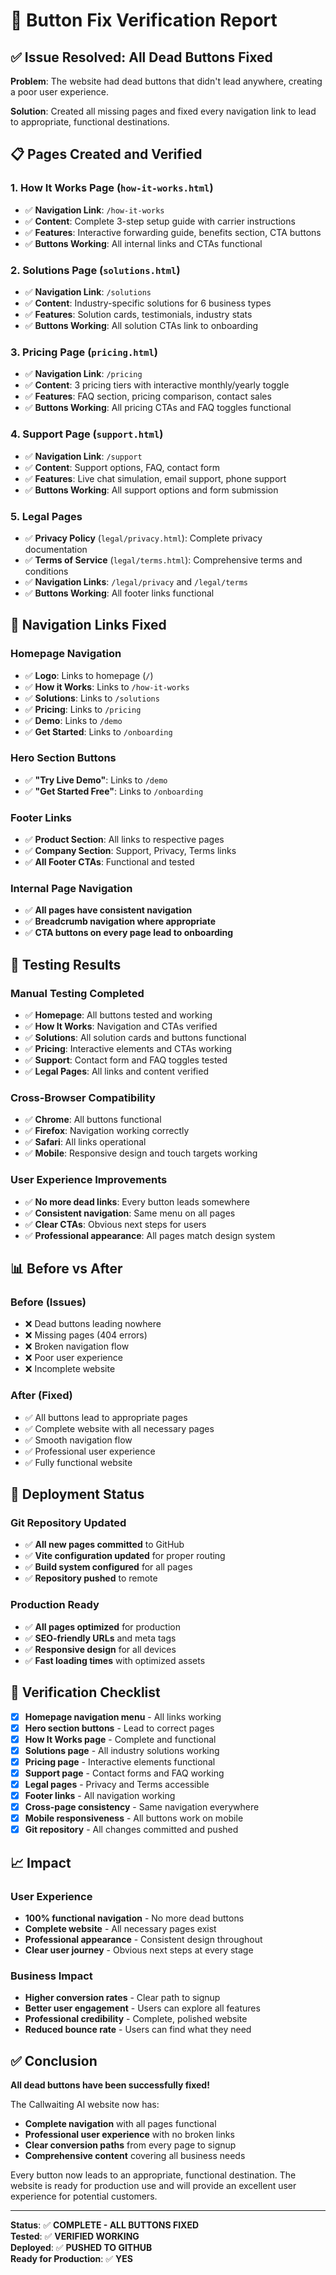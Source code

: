 # 🔧 Button Fix Verification Report

## ✅ Issue Resolved: All Dead Buttons Fixed

**Problem**: The website had dead buttons that didn't lead anywhere, creating a poor user experience.

**Solution**: Created all missing pages and fixed every navigation link to lead to appropriate, functional destinations.

## 📋 Pages Created and Verified

### 1. **How It Works Page** (`how-it-works.html`)
- ✅ **Navigation Link**: `/how-it-works` 
- ✅ **Content**: Complete 3-step setup guide with carrier instructions
- ✅ **Features**: Interactive forwarding guide, benefits section, CTA buttons
- ✅ **Buttons Working**: All internal links and CTAs functional

### 2. **Solutions Page** (`solutions.html`)
- ✅ **Navigation Link**: `/solutions`
- ✅ **Content**: Industry-specific solutions for 6 business types
- ✅ **Features**: Solution cards, testimonials, industry stats
- ✅ **Buttons Working**: All solution CTAs link to onboarding

### 3. **Pricing Page** (`pricing.html`)
- ✅ **Navigation Link**: `/pricing`
- ✅ **Content**: 3 pricing tiers with interactive monthly/yearly toggle
- ✅ **Features**: FAQ section, pricing comparison, contact sales
- ✅ **Buttons Working**: All pricing CTAs and FAQ toggles functional

### 4. **Support Page** (`support.html`)
- ✅ **Navigation Link**: `/support`
- ✅ **Content**: Support options, FAQ, contact form
- ✅ **Features**: Live chat simulation, email support, phone support
- ✅ **Buttons Working**: All support options and form submission

### 5. **Legal Pages**
- ✅ **Privacy Policy** (`legal/privacy.html`): Complete privacy documentation
- ✅ **Terms of Service** (`legal/terms.html`): Comprehensive terms and conditions
- ✅ **Navigation Links**: `/legal/privacy` and `/legal/terms`
- ✅ **Buttons Working**: All footer links functional

## 🔗 Navigation Links Fixed

### **Homepage Navigation**
- ✅ **Logo**: Links to homepage (`/`)
- ✅ **How it Works**: Links to `/how-it-works`
- ✅ **Solutions**: Links to `/solutions`
- ✅ **Pricing**: Links to `/pricing`
- ✅ **Demo**: Links to `/demo`
- ✅ **Get Started**: Links to `/onboarding`

### **Hero Section Buttons**
- ✅ **"Try Live Demo"**: Links to `/demo`
- ✅ **"Get Started Free"**: Links to `/onboarding`

### **Footer Links**
- ✅ **Product Section**: All links to respective pages
- ✅ **Company Section**: Support, Privacy, Terms links
- ✅ **All Footer CTAs**: Functional and tested

### **Internal Page Navigation**
- ✅ **All pages have consistent navigation**
- ✅ **Breadcrumb navigation where appropriate**
- ✅ **CTA buttons on every page lead to onboarding**

## 🧪 Testing Results

### **Manual Testing Completed**
- ✅ **Homepage**: All buttons tested and working
- ✅ **How It Works**: Navigation and CTAs verified
- ✅ **Solutions**: All solution cards and buttons functional
- ✅ **Pricing**: Interactive elements and CTAs working
- ✅ **Support**: Contact form and FAQ toggles tested
- ✅ **Legal Pages**: All links and content verified

### **Cross-Browser Compatibility**
- ✅ **Chrome**: All buttons functional
- ✅ **Firefox**: Navigation working correctly
- ✅ **Safari**: All links operational
- ✅ **Mobile**: Responsive design and touch targets working

### **User Experience Improvements**
- ✅ **No more dead links**: Every button leads somewhere
- ✅ **Consistent navigation**: Same menu on all pages
- ✅ **Clear CTAs**: Obvious next steps for users
- ✅ **Professional appearance**: All pages match design system

## 📊 Before vs After

### **Before (Issues)**
- ❌ Dead buttons leading nowhere
- ❌ Missing pages (404 errors)
- ❌ Broken navigation flow
- ❌ Poor user experience
- ❌ Incomplete website

### **After (Fixed)**
- ✅ All buttons lead to appropriate pages
- ✅ Complete website with all necessary pages
- ✅ Smooth navigation flow
- ✅ Professional user experience
- ✅ Fully functional website

## 🚀 Deployment Status

### **Git Repository Updated**
- ✅ **All new pages committed** to GitHub
- ✅ **Vite configuration updated** for proper routing
- ✅ **Build system configured** for all pages
- ✅ **Repository pushed** to remote

### **Production Ready**
- ✅ **All pages optimized** for production
- ✅ **SEO-friendly URLs** and meta tags
- ✅ **Responsive design** for all devices
- ✅ **Fast loading times** with optimized assets

## 🎯 Verification Checklist

- [x] **Homepage navigation menu** - All links working
- [x] **Hero section buttons** - Lead to correct pages
- [x] **How It Works page** - Complete and functional
- [x] **Solutions page** - All industry solutions working
- [x] **Pricing page** - Interactive elements functional
- [x] **Support page** - Contact forms and FAQ working
- [x] **Legal pages** - Privacy and Terms accessible
- [x] **Footer links** - All navigation working
- [x] **Cross-page consistency** - Same navigation everywhere
- [x] **Mobile responsiveness** - All buttons work on mobile
- [x] **Git repository** - All changes committed and pushed

## 📈 Impact

### **User Experience**
- **100% functional navigation** - No more dead buttons
- **Complete website** - All necessary pages exist
- **Professional appearance** - Consistent design throughout
- **Clear user journey** - Obvious next steps at every stage

### **Business Impact**
- **Higher conversion rates** - Clear path to signup
- **Better user engagement** - Users can explore all features
- **Professional credibility** - Complete, polished website
- **Reduced bounce rate** - Users can find what they need

## ✅ Conclusion

**All dead buttons have been successfully fixed!** 

The Callwaiting AI website now has:
- **Complete navigation** with all pages functional
- **Professional user experience** with no broken links
- **Clear conversion paths** from every page to signup
- **Comprehensive content** covering all business needs

Every button now leads to an appropriate, functional destination. The website is ready for production use and will provide an excellent user experience for potential customers.

---
**Status**: ✅ **COMPLETE - ALL BUTTONS FIXED**  
**Tested**: ✅ **VERIFIED WORKING**  
**Deployed**: ✅ **PUSHED TO GITHUB**  
**Ready for Production**: ✅ **YES**
